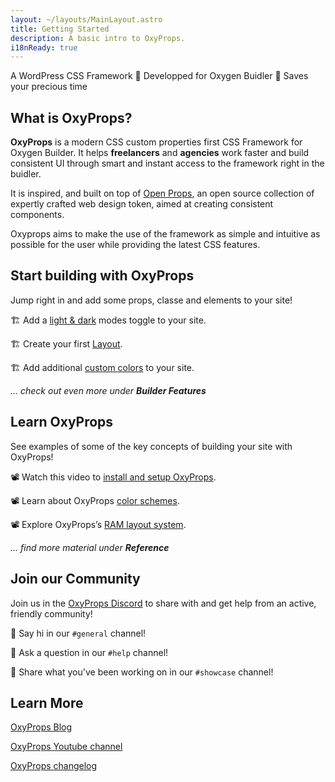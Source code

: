 ```yaml
---
layout: ~/layouts/MainLayout.astro
title: Getting Started
description: A basic intro to OxyProps.
i18nReady: true
---
```

A WordPress CSS Framework  🔸  Developped for Oxygen Buidler  🔸  Saves your precious time

## What is OxyProps?

**OxyProps** is a modern CSS custom properties first CSS Framework for Oxygen Builder. It helps **freelancers** and **agencies** work faster and build consistent UI through smart and instant access to the framework right in the buidler.

It is inspired, and built on top of [Open Props](https://open-props.style), an open source collection of expertly crafted web design token, aimed at creating consistent components.

Oxyprops aims to make the use of the framework as simple and intuitive as possible for the user while providing the latest CSS features.


## Start building with OxyProps

Jump right in and add some props, classe and elements to your site!

🏗️ Add a [light & dark](/en/features/custom-elements/) modes toggle to your site.

🏗️ Create your first [Layout](/en/framework/layouts/).

🏗️ Add additional [custom colors](/en/dashboard-setup/) to your site.

*... check out even more under **Builder Features***



## Learn OxyProps

See examples of some of the key concepts of building your site with OxyProps!

📽 Watch this video to [install and setup OxyProps](https://youtu.be/WffqhZojpYY).

📽 Learn about OxyProps [color schemes](https://youtu.be/35HkgbYpNKg).

📽 Explore OxyProps’s [RAM layout system](https://youtu.be/YIQYtykjsLg).

*... find more material under **Reference***


## Join our Community

Join us in the [OxyProps Discord](https://discord.gg/Np88J479Hr) to share with and get help from an active, friendly community!

💬 Say hi in our `#general` channel!

💬 Ask a question in our `#help` channel!

💬 Share what you've been working on in our `#showcase` channel!


## Learn More

[OxyProps Blog](https://oxyprops.com/blog/)

[OxyProps Youtube channel](https://www.youtube.com/channel/UCKxy30xZGZlCEF23R7Y5hYA/)

[OxyProps changelog](https://feedback.oxyprops.com/changelog)

